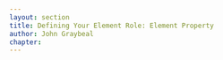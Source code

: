 ```yaml
---
layout: section
title: Defining Your Element Role: Element Property
author: John Graybeal
chapter: 
---
```

